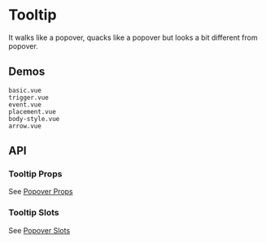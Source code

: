 # Tooltip

It walks like a popover, quacks like a popover but looks a bit different from popover.

## Demos

```demo
basic.vue
trigger.vue
event.vue
placement.vue
body-style.vue
arrow.vue
```

## API

### Tooltip Props

See [Popover Props](popover#Popover-Props)

### Tooltip Slots

See [Popover Slots](popover#Popover-Slots)
